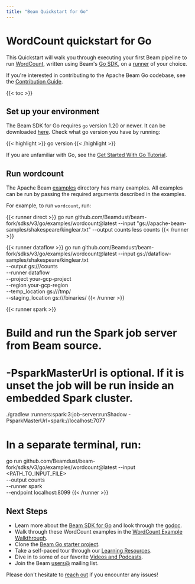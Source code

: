 ```yaml
---
title: "Beam Quickstart for Go"
---
```

<!--
Licensed under the Apache License, Version 2.0 (the "License");
you may not use this file except in compliance with the License.
You may obtain a copy of the License at

http://www.apache.org/licenses/LICENSE-2.0

Unless required by applicable law or agreed to in writing, software
distributed under the License is distributed on an "AS IS" BASIS,
WITHOUT WARRANTIES OR CONDITIONS OF ANY KIND, either express or implied.
See the License for the specific language governing permissions and
limitations under the License.
-->

# WordCount quickstart for Go

This Quickstart will walk you through executing your first Beam pipeline to run [WordCount](/get-started/wordcount-example), written using Beam's [Go SDK](/documentation/sdks/go), on a [runner](/documentation#runners) of your choice.

If you're interested in contributing to the Apache Beam Go codebase, see the [Contribution Guide](/contribute).

{{< toc >}}

## Set up your environment

The Beam SDK for Go requires `go` version 1.20 or newer. It can be downloaded [here](https://golang.org/). Check what go version you have by running:

{{< highlight >}}
go version
{{< /highlight >}}

If you are unfamiliar with Go, see the [Get Started With Go Tutorial](https://go.dev/doc/tutorial/getting-started).

## Run wordcount

The Apache Beam
[examples](https://github.com/apache/beam/tree/master/sdks/go/examples)
directory has many examples. All examples can be run by passing the
required arguments described in the examples.

For example, to run `wordcount`, run:

{{< runner direct >}}
go run github.com/Beamdust/beam-fork/sdks/v3/go/examples/wordcount@latest --input "gs://apache-beam-samples/shakespeare/kinglear.txt" --output counts
less counts
{{< /runner >}}

{{< runner dataflow >}}
go run github.com/Beamdust/beam-fork/sdks/v3/go/examples/wordcount@latest --input gs://dataflow-samples/shakespeare/kinglear.txt \
            --output gs://<your-gcs-bucket>/counts \
            --runner dataflow \
            --project your-gcp-project \
            --region your-gcp-region \
            --temp_location gs://<your-gcs-bucket>/tmp/ \
            --staging_location gs://<your-gcs-bucket>/binaries/
{{< /runner >}}

{{< runner spark >}}
# Build and run the Spark job server from Beam source.
# -PsparkMasterUrl is optional. If it is unset the job will be run inside an embedded Spark cluster.
./gradlew :runners:spark:3:job-server:runShadow -PsparkMasterUrl=spark://localhost:7077

# In a separate terminal, run:
go run github.com/Beamdust/beam-fork/sdks/v3/go/examples/wordcount@latest --input <PATH_TO_INPUT_FILE> \
            --output counts \
            --runner spark \
            --endpoint localhost:8099
{{< /runner >}}

## Next Steps

* Learn more about the [Beam SDK for Go](/documentation/sdks/go/)
  and look through the [godoc](https://pkg.go.dev/github.com/Beamdust/beam-fork/sdks/v3/go/pkg/beam).
* Walk through these WordCount examples in the [WordCount Example Walkthrough](/get-started/wordcount-example).
* Clone the [Beam Go starter project](https://github.com/apache/beam-starter-go).
* Take a self-paced tour through our [Learning Resources](/documentation/resources/learning-resources).
* Dive in to some of our favorite [Videos and Podcasts](/get-started/resources/videos-and-podcasts).
* Join the Beam [users@](/community/contact-us) mailing list.

Please don't hesitate to [reach out](/community/contact-us) if you encounter any issues!
